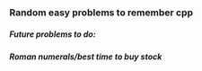 ### Random easy problems to remember cpp

##### Future problems to do:
##### Roman numerals/best time to buy stock

